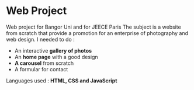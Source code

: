 # Web Project
 Web project for Bangor Uni and for JEECE Paris
 The subject is a website from scratch that provide a promotion for an enterprise of photography and web design.
 I needed to do : 
 - An interactive **gallery of photos**
 - An **home page** with a good design
 - **A carousel** from scratch
 - A formular for contact
 
 Languages used : **HTML, CSS and JavaScript**
